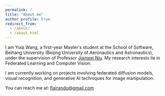 ```yaml
---
permalink: /
title: "About me"
author_profile: true
redirect_from: 
  - /about/
  - /about.html
---
```


I am Yuqi Wang, a first-year Master's student at the School of Software, Beihang University (Beijing University of Aeronautics and Astronautics), under the supervision of Professor [Jianwei Niu](https://scholar.google.com/citations?hl=zh-CN&user=KOciOtEAAAAJ).
My research interests lie in Federated Learning and Computer Vision.

I am currently working on projects involving federated diffusion models, visual recognition, and generative AI techniques for image manipulation.

You can reach me at: flairando@gmail.com
